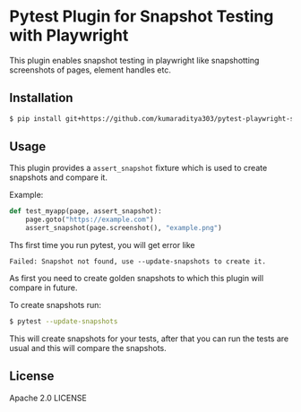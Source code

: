# Pytest Plugin for Snapshot Testing with Playwright

This plugin enables snapshot testing in playwright like snapshotting screenshots of pages, element handles etc.

## Installation 

```bash
$ pip install git+https://github.com/kumaraditya303/pytest-playwright-snapshot
```

## Usage

This plugin provides a `assert_snapshot` fixture which is used to create snapshots and compare it.

Example:

```python
def test_myapp(page, assert_snapshot):
    page.goto("https://example.com")
    assert_snapshot(page.screenshot(), "example.png")
```

Ths first time you run pytest, you will get error like 

```console
Failed: Snapshot not found, use --update-snapshots to create it.
```

As first you need to create golden snapshots to which this plugin will compare in future. 

To create snapshots run:

```bash
$ pytest --update-snapshots
```

This will create snapshots for your tests, after that you can run the tests are usual and this will compare the snapshots.

## License 

Apache 2.0 LICENSE 
